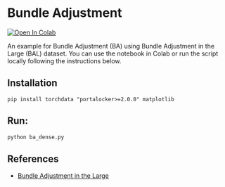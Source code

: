 # Bundle Adjustment
[![Open In Colab](https://colab.research.google.com/assets/colab-badge.svg)](
    https://colab.research.google.com/github/pypose/pypose/blob/sparse/ba/examples/sparse/ba_example.ipynb)


An example for Bundle Adjustment (BA) using Bundle Adjustment in the Large (BAL) dataset. You can use the notebook in Colab or run the script locally following the instructions below.

## Installation

    pip install torchdata "portalocker>=2.0.0" matplotlib

## Run:

```bash
python ba_dense.py
```

## References

* [Bundle Adjustment in the Large](https://grail.cs.washington.edu/projects/bal/)
